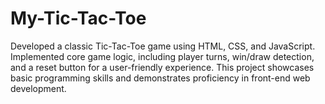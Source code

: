 # My-Tic-Tac-Toe
Developed a classic Tic-Tac-Toe game using HTML, CSS, and JavaScript. Implemented core game logic, including player turns, win/draw detection, and a reset button for a user-friendly experience. This project showcases basic programming skills and demonstrates proficiency in front-end web development.   
